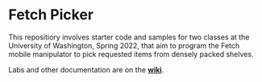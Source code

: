 # Fetch Picker

This repositiory involves starter code and samples for two classes at the University of Washington, Spring 2022, that aim to program the Fetch mobile manipulator to pick requested items from densely packed shelves.

Labs and other documentation are on the **[wiki](https://github.com/robotic-picker-sp22/fetch-picker/wiki)**.
